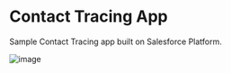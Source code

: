 # Contact Tracing App

Sample Contact Tracing app built on Salesforce Platform.

![image](https://github.com/user-attachments/assets/cb85657a-2c02-4418-89f6-d08acffb6df8)

